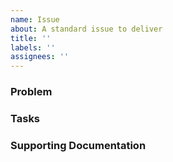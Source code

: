 ```yaml
---
name: Issue
about: A standard issue to deliver
title: ''
labels: ''
assignees: ''
---
```


### Problem

### Tasks

### Supporting Documentation
